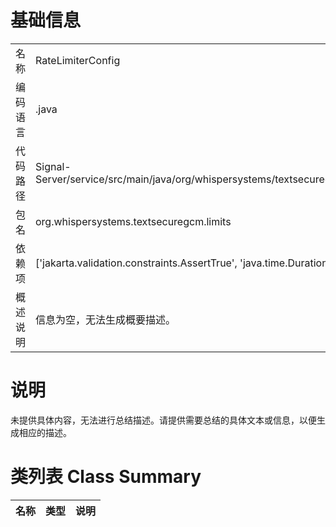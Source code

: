 # 基础信息

|      |      |
|------|------|
| 名称 | RateLimiterConfig |
| 编码语言 | .java |
| 代码路径 | Signal-Server/service/src/main/java/org/whispersystems/textsecuregcm/limits/RateLimiterConfig.java |
| 包名 | org.whispersystems.textsecuregcm.limits |
| 依赖项 | ['jakarta.validation.constraints.AssertTrue', 'java.time.Duration'] |
| 概述说明 | 信息为空，无法生成概要描述。 |

# 说明

未提供具体内容，无法进行总结描述。请提供需要总结的具体文本或信息，以便生成相应的描述。

# 类列表 Class Summary

| 名称   | 类型  | 说明 |
|-------|------|-------------|




